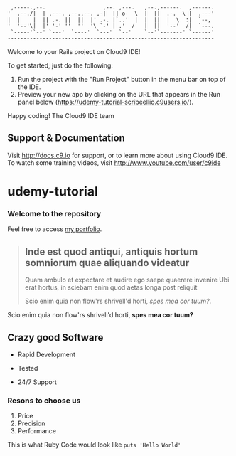 
     ,-----.,--.                  ,--. ,---.   ,--.,------.  ,------.
    '  .--./|  | ,---. ,--.,--. ,-|  || o   \  |  ||  .-.  \ |  .---'
    |  |    |  || .-. ||  ||  |' .-. |`..'  |  |  ||  |  \  :|  `--, 
    '  '--'\|  |' '-' ''  ''  '\ `-' | .'  /   |  ||  '--'  /|  `---.
     `-----'`--' `---'  `----'  `---'  `--'    `--'`-------' `------'
    ----------------------------------------------------------------- 


Welcome to your Rails project on Cloud9 IDE!

To get started, just do the following:

1. Run the project with the "Run Project" button in the menu bar on top of the IDE.
2. Preview your new app by clicking on the URL that appears in the Run panel below (https://udemy-tutorial-scribeellio.c9users.io/).

Happy coding!
The Cloud9 IDE team


## Support & Documentation

Visit http://docs.c9.io for support, or to learn more about using Cloud9 IDE. 
To watch some training videos, visit http://www.youtube.com/user/c9ide


udemy-tutorial
============================

### Welcome to the repository


Feel free to access  [my portfolio](http://portfolio.ChrisElliott.com).


> ## Inde est quod antiqui, antiquis hortum somniorum quae aliquando videatur
>
> Quam ambulo et expectare et audire ego saepe quaerere invenire Ubi erat hortus, in sciebam enim quod aetas longa post reliquit
>
> Scio enim quia non flow'rs shrivell'd horti, *spes mea cor tuum?*.

Scio enim quia non flow'rs shrivell'd horti, **spes mea cor tuum?**

## Crazy good Software
* Rapid Development
+ Tested
- 24/7 Support


### Resons to choose us
1. Price
2. Precision
3. Performance


This is what Ruby Code would look like `puts 'Hello World'`

